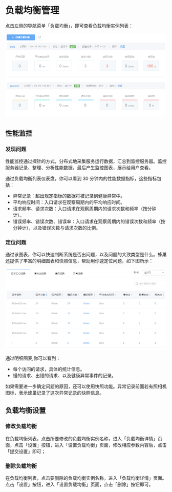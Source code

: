 # 负载均衡管理

点击左侧的导航菜单「负载均衡」，即可查看负载均衡实例列表：

![](../image/创建负载均衡-负载均衡列表.png)

## 性能监控

### 发现问题
性能监控通过探针的方式，分布式地采集服务运行数据，汇总到监控服务器。监控服务器记录、整理、分析性能数据，最后产生监控图表，展示给用户查看。

通过负载均衡列表仪表盘，你可以看到 30 分钟内的性能数据指标，这些指标包括：

* 异常记录：超出规定指标的数据将被记录到健康异常中。
* 平均响应时间：入口请求在观察周期内的平均响应时间。
* 请求频率、请求次数：入口请求在观察周期内的请求次数和频率（按分钟计）。
* 错误频率、错误次数、错误率：入口请求在观察周期内的错误次数和频率（按分钟计），以及错误次数与请求次数的比例。

### 定位问题
通过该图表，你可以快速判断系统是否出问题，以及问题的大致类型是什么。蜂巢还提供了丰富的明细图表和快照信息，帮助用你速定位问题，如下图所示：

![](../image/创建负载均衡-定位问题.png)

通过明细图表,你可以看到：

* 每个访问的请求，具体的统计信息。
* 慢的请求、出错的请求、以及健康异常事件的记录。

如果需要进一步确定问题的原因，还可以使用快照功能。异常记录前面若有照相机图标，表示蜂巢记录了这次异常记录的快照信息。

## 负载均衡设置

### 修改负载均衡

在负载均衡列表，点击所要修改的负载均衡实例名称，进入「负载均衡详情」页面，点击「设置」按钮，进入「设置负载均衡」页面，修改相应参数内容后，点击「提交设置」即可；

### 删除负载均衡

在负载均衡列表，点击要删除的负载均衡实例名称，进入「负载均衡详情」页面。点击「设置」按钮，进入「设置负载均衡」页面，点击「删除」按钮即可。